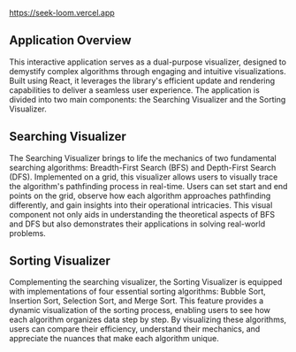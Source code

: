 
https://seek-loom.vercel.app
## Application Overview
This interactive application serves as a dual-purpose visualizer, designed to demystify complex algorithms through engaging and intuitive visualizations. Built using React, it leverages the library's efficient update and rendering capabilities to deliver a seamless user experience. The application is divided into two main components: the Searching Visualizer and the Sorting Visualizer.

## Searching Visualizer
The Searching Visualizer brings to life the mechanics of two fundamental searching algorithms: Breadth-First Search (BFS) and Depth-First Search (DFS). Implemented on a grid, this visualizer allows users to visually trace the algorithm's pathfinding process in real-time. Users can set start and end points on the grid, observe how each algorithm approaches pathfinding differently, and gain insights into their operational intricacies. This visual component not only aids in understanding the theoretical aspects of BFS and DFS but also demonstrates their applications in solving real-world problems.

## Sorting Visualizer
Complementing the searching visualizer, the Sorting Visualizer is equipped with implementations of four essential sorting algorithms: Bubble Sort, Insertion Sort, Selection Sort, and Merge Sort. This feature provides a dynamic visualization of the sorting process, enabling users to see how each algorithm organizes data step by step. By visualizing these algorithms, users can compare their efficiency, understand their mechanics, and appreciate the nuances that make each algorithm unique.
